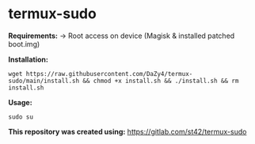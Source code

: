 # termux-sudo

**Requirements:**
-> Root access on device (Magisk & installed patched boot.img)

**Installation:**
```
wget https://raw.githubusercontent.com/DaZy4/termux-sudo/main/install.sh && chmod +x install.sh && ./install.sh && rm install.sh
```

**Usage:**
```
sudo su
```

**This repository was created using:**
https://gitlab.com/st42/termux-sudo
